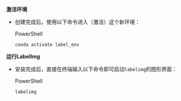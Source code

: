 **激活环境**

- 创建完成后，使用以下命令进入（激活）这个新环境：
    
    PowerShell
    
    ```
    conda activate label_env
    ```

**运行LabelImg**

- 安装完成后，直接在终端输入以下命令即可启动`labelimg`的图形界面：
    
    PowerShell
    
    ```
    labelimg
    ```

